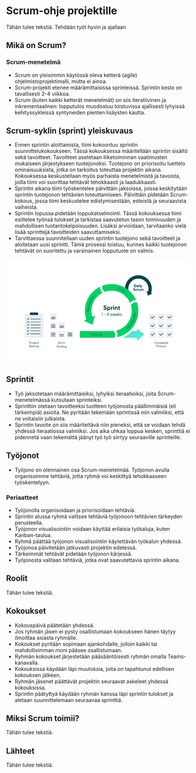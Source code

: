 # Scrum-ohje projektille
Tähän tulee tekstiä.
Tehdään työt hyvin ja ajallaan



## Mikä on Scrum?
### Scrum-menetelmä
- Scrum on yleisimmin käytössä oleva ketterä (agile) ohjelmistoprojektimalli, mutta ei ainoa.
- Scrum-projekti etenee määrämittaisissa sprinteissä. Sprintin kesto on tavallisesti 2-4 viikkoa.
- Scrum (kuten kaikki ketterät menetelmät) on siis iteratiivinen ja inkrementaalinen:
lopputulos muodostuu toistuvissa ajallisesti lyhyissä kehityssykleissä syntyneiden pienten
lisäysten kautta.



## Scrum-syklin (sprint) yleiskuvaus
- Ennen sprintin aloittamista, tiimi kokoontuu sprintin suunnittelukokoukseen. Tässä kokouksessa määritellään sprintin sisältö sekä tavoitteet. Tavoitteet asetetaan liiketoiminnan vaatimusten mukaiseen järjestykseen tuotejonoksi. Tuotejono on priorisoitu luettelo ominaisuuksista, jotka on tarkoitus toteuttaa projektin aikana. Kokouksessa keskustellaan myös parhaista menetelmistä ja tavoista, joilla tiimi voi suorittaa tehtävät tehokkaasti ja laadukkaasti.
- Sprintin aikana tiimi työskentelee päivittäin jaksoissa, joissa keskitytään sprintin tuotejonon tehtävien toteuttamiseen. Päivittäin pidetään Scrum-kokous, jossa tiimi keskustelee edistymisestään, esteistä ja seuraavista vaiheista.
- Sprintin lopussa pidetään loppukatselmointi. Tässä kokouksessa tiimi esittelee työnsä tulokset ja tarkistaa saavutetun tason toimivuuden ja mahdollisen tuotantokelpoisuuden. Lisäksi arvioidaan, tarvitaanko vielä lisää sprinttejä tavoitteiden saavuttamiseksi. 
- Tarvittaessa suunnitellaan uuden sprintin tuotejono sekä tavoitteet ja aloitetaan uusi sprintti. Tämä prosessi toistuu, kunnes kaikki tuotejonon tehtävät on suoritettu ja varsinainen lopputuote on valmis.

![Sprint](sprint.png "Sprint")



## Sprintit
- Työ jaksotetaan määrämittaisiksi, lyhyiksi iteraatioiksi, joita Scrum-menetelmässä
kutsutaan sprinteiksi.
- Sprinttiin otetaan tavoitteeksi tuotteen työjonosta päällimmäisiä (eli tärkeimpiä)
asioita. Ne pyritään tekemään sprintissä niin valmiiksi, että ne voitaisiin julkaista.
- Sprintin tavoite on siis määriteltävä niin pieneksi, että se voidaan tehdä yhdessä
iteraatiossa valmiiksi. Jos aika uhkaa loppua kesken, sprinttiä ei pidennetä vaan
tekemättä jäänyt työ työ siirtyy seuraaville sprinteille.



## Työjonot
- Työjono on olennainen osa Scrum-menetelmää. Työjonon avulla organisoimme tehtäviä, jotta ryhmä voi keskittyä tehokkaaseen työskentelyyn.
### Periaatteet
- Työjonolla organisoidaan ja priorisoidaan tehtäviä.
- Sprintin alussa ryhmä valitsee tehtäviä työjonoon tehtävien tärkeyden perusteella.
- Työjonon visualisointiin voidaan käyttää erilaisia työkaluja, kuten Kanban-taulua.
- Ryhmä päättää työjonon visualisointiin käytettävän työkalun yhdessä.
- Työjonoa päivitetään jatkuvasti projektin edetessä.
- Tärkeimmät tehtävät pidetään työjonon kärjessä.
- Työjonosta valitaan tehtäviä, jotka ovat saavutettavia sprintin aikana.



## Roolit
Tähän tulee tekstiä.



## Kokoukset
- Kokouspäivä päätetään yhdessä.
- Jos ryhmän jäsen ei pysty osallistumaan kokoukseen hänen täytyy ilmoittaa asiasta ryhmälle. 
- Kokoukset pyritään sopimaan ajankohdalle, jolloin kaikki tai mahdollisimman moni pääsee osallistumaan.
- Ryhmän kokoukset järjestetään pääsääntöisesti ryhmän omalla Teams-kanavalla.
- Kokouksissa käydään läpi muutoksia, joita on tapahtunut edellisen kokouksen jälkeen.
- Ryhmän jäsenet päättävät projektin seuraavat askeleet yhdessä kokouksissa. 
- Sprintin päätyttyä käydään ryhmän kanssa läpi sprintin tulokset ja aletaan suunnittelemaan seuraavaa sprinttiä.



## Miksi Scrum toimii?
Tähän tulee tekstiä.



## Lähteet
Tähän tulee tekstiä.